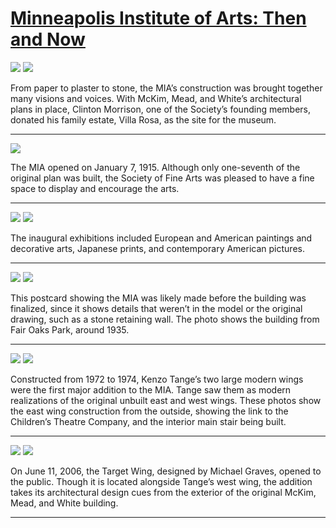 # [Minneapolis Institute of Arts: Then and Now](http://artstories.artsmia.org/#/stories/1855)

![](http://cdn.dx.artsmia.org/thumbs/tn_2014_TDX_MIAArtStories_310.jpg)
![](http://cdn.dx.artsmia.org/thumbs/tn_060811_mia153_003.jpg)

From paper to plaster to stone, the MIA’s construction was brought together many visions and voices. With McKim, Mead, and White’s architectural plans in place, Clinton Morrison, one of the Society’s founding members, donated his family estate, Villa Rosa, as the site for the museum.  

---

![](http://cdn.dx.artsmia.org/thumbs/tn_img04217.jpg)

The MIA opened on January 7, 1915. Although only one-seventh of the original plan was built, the Society of Fine Arts was pleased to have a fine space to display and encourage the arts. 

---

![](http://cdn.dx.artsmia.org/thumbs/tn_150112_mia329_5043605.jpg)
![](http://cdn.dx.artsmia.org/thumbs/tn_150112_mia329_5043607.jpg)

The inaugural exhibitions included European and American paintings and decorative arts, Japanese prints, and contemporary American pictures.

---

![](http://cdn.dx.artsmia.org/thumbs/tn_060811_mia153_001.jpg)
![](http://cdn.dx.artsmia.org/thumbs/tn_050602_mia153_030.jpg)

This postcard showing the MIA was likely made before the building was finalized, since it shows details that weren’t in the model or the original drawing, such as a stone retaining wall. The photo shows the building from Fair Oaks Park, around 1935.

---

![](http://cdn.dx.artsmia.org/thumbs/tn_110908_mia341_154726.jpg)
![](http://cdn.dx.artsmia.org/thumbs/tn_110913_mia341_212309.jpg)

Constructed from 1972 to 1974, Kenzo Tange’s two large modern wings were the first major addition to the MIA. Tange saw them as modern realizations of the original unbuilt east and west wings. These photos show the east wing construction from the outside, showing the link to the Children’s Theatre Company, and the interior main stair being built.

---

![](http://cdn.dx.artsmia.org/thumbs/tn_060820_mia153_005.jpg)
![](http://cdn.dx.artsmia.org/thumbs/tn_null.jpg)

On June 11, 2006, the Target Wing, designed by Michael Graves, opened to the public. Though it is located alongside Tange’s west wing, the addition takes its architectural design cues from the exterior of the original McKim, Mead, and White building. 

---
